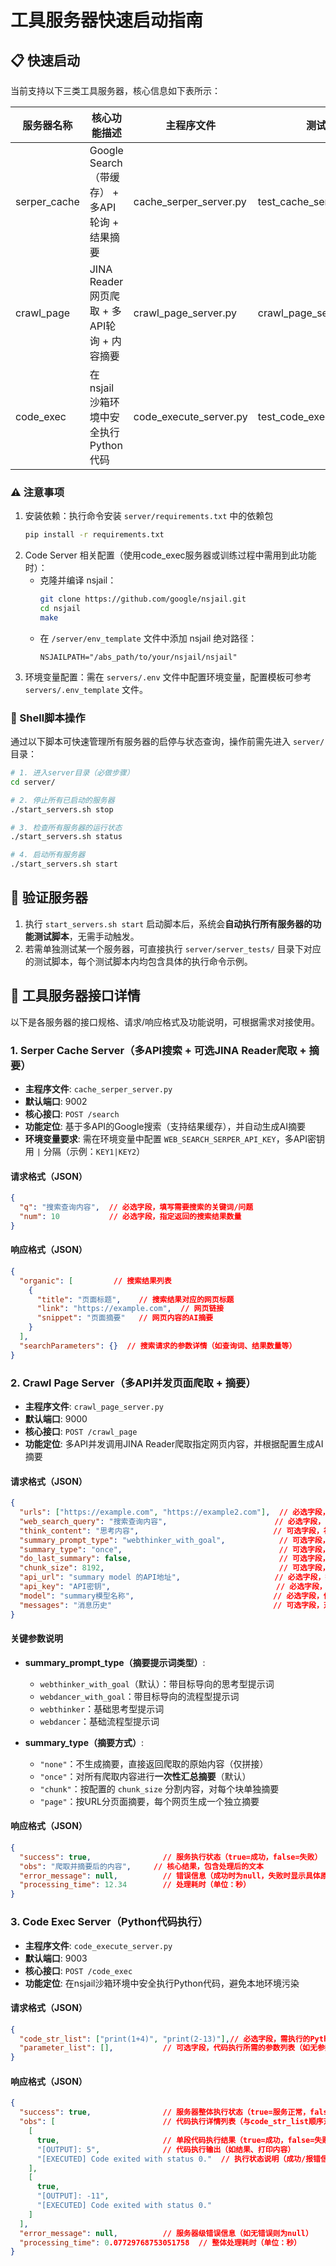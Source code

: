 # 工具服务器快速启动指南

## 📋 快速启动
当前支持以下三类工具服务器，核心信息如下表所示：

| 服务器名称       | 核心功能描述                                                                 | 主程序文件                | 测试文件                  |
| ---------------- | ---------------------------------------------------------------------------- | ------------------------- | ------------------------- |
| serper_cache     | Google Search（带缓存） + 多API轮询 + 结果摘要                               | cache_serper_server.py    | test_cache_serper_server.py|
| crawl_page       | JINA Reader网页爬取 + 多API轮询 + 内容摘要                                   | crawl_page_server.py      | crawl_page_server_test.py |
| code_exec        | 在nsjail沙箱环境中安全执行Python代码                                          | code_execute_server.py    | test_code_execute_server.py|


### ⚠️ 注意事项
1. 安装依赖：执行命令安装 `server/requirements.txt` 中的依赖包
    ```bash
    pip install -r requirements.txt
    ```
2. Code Server 相关配置（使用code_exec服务器或训练过程中需用到此功能时）：
   - 克隆并编译 nsjail：
     ```bash
     git clone https://github.com/google/nsjail.git
     cd nsjail
     make
     ```
   - 在 `/server/env_template` 文件中添加 nsjail 绝对路径：
     ```
     NSJAILPATH="/abs_path/to/your/nsjail/nsjail"
     ```
3. 环境变量配置：需在 `servers/.env` 文件中配置环境变量，配置模板可参考 `servers/.env_template` 文件。


### 🚀 Shell脚本操作
通过以下脚本可快速管理所有服务器的启停与状态查询，操作前需先进入 `server/` 目录：

```bash
# 1. 进入server目录（必做步骤）
cd server/

# 2. 停止所有已启动的服务器
./start_servers.sh stop

# 3. 检查所有服务器的运行状态
./start_servers.sh status

# 4. 启动所有服务器
./start_servers.sh start
```


## 🧪 验证服务器
1. 执行 `start_servers.sh start` 启动脚本后，系统会**自动执行所有服务器的功能测试脚本**，无需手动触发。
2. 若需单独测试某一个服务器，可直接执行 `server/server_tests/` 目录下对应的测试脚本，每个测试脚本内均包含具体的执行命令示例。


## 🔌 工具服务器接口详情
以下是各服务器的接口规格、请求/响应格式及功能说明，可根据需求对接使用。

### 1. Serper Cache Server（多API搜索 + 可选JINA Reader爬取 + 摘要）
- **主程序文件**: `cache_serper_server.py`
- **默认端口**: 9002
- **核心接口**: `POST /search`
- **功能定位**: 基于多API的Google搜索（支持结果缓存），并自动生成AI摘要
- **环境变量要求**: 需在环境变量中配置 `WEB_SEARCH_SERPER_API_KEY`，多API密钥用 `|` 分隔（示例：`KEY1|KEY2`）

#### 请求格式（JSON）
```json
{
  "q": "搜索查询内容",  // 必选字段，填写需要搜索的关键词/问题
  "num": 10           // 必选字段，指定返回的搜索结果数量
}
```

#### 响应格式（JSON）
```json
{
  "organic": [         // 搜索结果列表
    {
      "title": "页面标题",    // 搜索结果对应的网页标题
      "link": "https://example.com",  // 网页链接
      "snippet": "页面摘要"   // 网页内容的AI摘要
    }
  ],
  "searchParameters": {}  // 搜索请求的参数详情（如查询词、结果数量等）
}
```


### 2. Crawl Page Server（多API并发页面爬取 + 摘要）
- **主程序文件**: `crawl_page_server.py`
- **默认端口**: 9000
- **核心接口**: `POST /crawl_page`
- **功能定位**: 多API并发调用JINA Reader爬取指定网页内容，并根据配置生成AI摘要

#### 请求格式（JSON）
```json
{
  "urls": ["https://example.com", "https://example2.com"],  // 必选字段，需爬取的网页URL列表
  "web_search_query": "搜索查询内容",                        // 必选字段，关联的搜索关键词（用于优化摘要）
  "think_content": "思考内容",                              // 可选字段，补充上下文说明
  "summary_prompt_type": "webthinker_with_goal",            // 可选字段，摘要提示词类型（默认值如下）
  "summary_type": "once",                                   // 可选字段，摘要方式（默认值如下）
  "do_last_summary": false,                                 // 可选字段，是否对最终结果二次摘要（默认false）
  "chunk_size": 8192,                                       // 可选字段，按块摘要时的内容块大小（默认8192字符）
  "api_url": "summary model 的API地址",                     // 必选字段，摘要模型的API接口地址
  "api_key": "API密钥",                                     // 必选字段，调用摘要模型的API密钥
  "model": "summary模型名称",                               // 必选字段，使用的摘要模型名称
  "messages": "消息历史"                                    // 可选字段，对话历史上下文（用于多轮摘要）
}
```

#### 关键参数说明
- **summary_prompt_type（摘要提示词类型）**:
  - `webthinker_with_goal`（默认）：带目标导向的思考型提示词
  - `webdancer_with_goal`：带目标导向的流程型提示词
  - `webthinker`：基础思考型提示词
  - `webdancer`：基础流程型提示词

- **summary_type（摘要方式）**:
  - `"none"`：不生成摘要，直接返回爬取的原始内容（仅拼接）
  - `"once"`：对所有爬取内容进行**一次性汇总摘要**（默认）
  - `"chunk"`：按配置的 `chunk_size` 分割内容，对每个块单独摘要
  - `"page"`：按URL分页面摘要，每个网页生成一个独立摘要

#### 响应格式（JSON）
```json
{
  "success": true,                // 服务执行状态（true=成功，false=失败）
  "obs": "爬取并摘要后的内容",     // 核心结果，包含处理后的文本
  "error_message": null,          // 错误信息（成功时为null，失败时显示具体原因）
  "processing_time": 12.34        // 处理耗时（单位：秒）
}
```


### 3. Code Exec Server（Python代码执行）
- **主程序文件**: `code_execute_server.py`
- **默认端口**: 9003
- **核心接口**: `POST /code_exec`
- **功能定位**: 在nsjail沙箱环境中安全执行Python代码，避免本地环境污染

#### 请求格式（JSON）
```json
{
  "code_str_list": ["print(1+4)", "print(2-13)"],// 必选字段，需执行的Python代码列表（每个元素为一段代码）
  "parameter_list": [],           // 可选字段，代码执行所需的参数列表（如无参数可留空）
}
```

#### 响应格式（JSON）
```json
{
  "success": true,                // 服务器整体执行状态（true=服务正常，false=服务异常）
  "obs": [                        // 代码执行详情列表（与code_str_list顺序对应）
    [
      true,                       // 单段代码执行结果（true=成功，false=失败）
      "[OUTPUT]: 5",              // 代码执行输出（如结果、打印内容）
      "[EXECUTED] Code exited with status 0."  // 执行状态说明（成功/报错信息）
    ],
    [
      true,
      "[OUTPUT]: -11",
      "[EXECUTED] Code exited with status 0."
    ]
  ],
  "error_message": null,          // 服务器级错误信息（如无错误则为null）
  "processing_time": 0.07729768753051758  // 整体处理耗时（单位：秒）
}
```